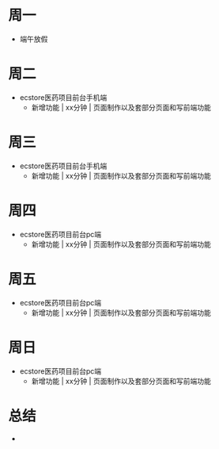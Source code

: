 # 周一
* 端午放假

# 周二
* ecstore医药项目前台手机端
    - 新增功能 | xx分钟 | 页面制作以及套部分页面和写前端功能

# 周三
* ecstore医药项目前台手机端
    - 新增功能 | xx分钟 | 页面制作以及套部分页面和写前端功能

# 周四
* ecstore医药项目前台pc端
    - 新增功能 | xx分钟 | 页面制作以及套部分页面和写前端功能

# 周五
* ecstore医药项目前台pc端
    - 新增功能 | xx分钟 | 页面制作以及套部分页面和写前端功能

# 周日
* ecstore医药项目前台pc端
    - 新增功能 | xx分钟 | 页面制作以及套部分页面和写前端功能

# 总结
*
